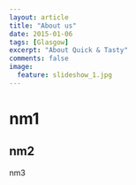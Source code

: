 ```yaml
---
layout: article
title: "About us"
date: 2015-01-06
tags: [Glasgow]
excerpt: "About Quick & Tasty"
comments: false
image:
  feature: slideshow_1.jpg
---
```



# nm1

## nm2

nm3
